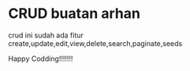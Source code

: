 # CRUD buatan arhan

crud ini sudah ada fitur create,update,edit,view,delete,search,paginate,seeds

Happy Codding!!!!!!!
